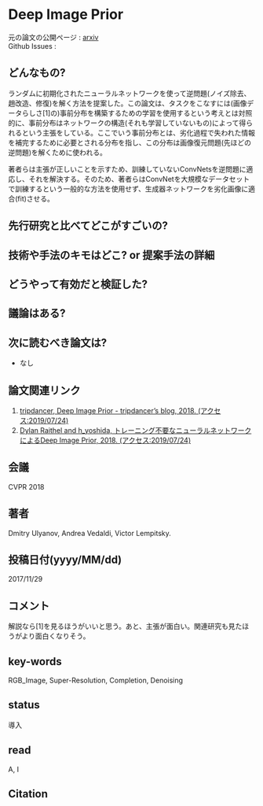 # Deep Image Prior

元の論文の公開ページ : [arxiv](https://arxiv.org/abs/1711.10925)  
Github Issues : 

## どんなもの?
ランダムに初期化されたニューラルネットワークを使って逆問題(ノイズ除去、趙改造、修復)を解く方法を提案した。この論文は、タスクをこなすには(画像データらしさ[1]の)事前分布を構築するための学習を使用するという考えとは対照的に、事前分布はネットワークの構造(それも学習していないもの)によって得られるという主張をしている。ここでいう事前分布とは、劣化過程で失われた情報を補完するために必要とされる分布を指し、この分布は画像復元問題(先ほどの逆問題)を解くために使われる。

著者らは主張が正しいことを示すため、訓練していないConvNetsを逆問題に適応し、それを解決する。そのため、著者らはConvNetを大規模なデータセットで訓練するという一般的な方法を使用せず、生成器ネットワークを劣化画像に適合(fit)させる。

## 先行研究と比べてどこがすごいの?

## 技術や手法のキモはどこ? or 提案手法の詳細

## どうやって有効だと検証した?

## 議論はある?

## 次に読むべき論文は?
- なし

## 論文関連リンク
1. [tripdancer, Deep Image Prior - tripdancer’s blog, 2018. (アクセス:2019/07/24)](http://tripdancer0916.hatenablog.com/entry/2018/01/13/Deep_Image_Prior)
2. [Dylan Raithel and h_yoshida, トレーニング不要なニューラルネットワークによるDeep Image Prior, 2018. (アクセス:2019/07/24)](https://www.infoq.com/jp/news/2018/02/deep-image-priors/)

## 会議
CVPR 2018

## 著者
Dmitry Ulyanov, Andrea Vedaldi, Victor Lempitsky.

## 投稿日付(yyyy/MM/dd)
2017/11/29

## コメント
解説なら[1]を見るほうがいいと思う。あと、主張が面白い。関連研究も見たほうがより面白くなりそう。

## key-words
RGB_Image, Super-Resolution, Completion, Denoising

## status
導入

## read
A, I

## Citation
